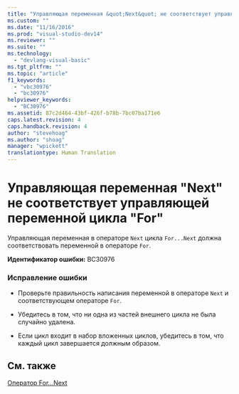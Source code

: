 ```yaml
---
title: "Управляющая переменная &quot;Next&quot; не соответствует управляющей переменной цикла &quot;For&quot; | Microsoft Docs"
ms.custom: ""
ms.date: "11/16/2016"
ms.prod: "visual-studio-dev14"
ms.reviewer: ""
ms.suite: ""
ms.technology: 
  - "devlang-visual-basic"
ms.tgt_pltfrm: ""
ms.topic: "article"
f1_keywords: 
  - "vbc30976"
  - "bc30976"
helpviewer_keywords: 
  - "BC30976"
ms.assetid: 87c2d464-43bf-426f-b78b-7bc07ba171e6
caps.latest.revision: 4
caps.handback.revision: 4
author: "stevehoag"
ms.author: "shoag"
manager: "wpickett"
translationtype: Human Translation
---
```

# Управляющая переменная &quot;Next&quot; не соответствует управляющей переменной цикла &quot;For&quot;
Управляющая переменная в операторе `Next` цикла `For...Next` должна соответствовать переменной в операторе `For`.  
  
 **Идентификатор ошибки:** BC30976  
  
### Исправление ошибки  
  
-   Проверьте правильность написания переменной в операторе `Next` и соответствующем операторе `For`.  
  
-   Убедитесь в том, что ни одна из частей внешнего цикла не была случайно удалена.  
  
-   Если цикл входит в набор вложенных циклов, убедитесь в том, что каждый цикл завершается должным образом.  
  
## См. также  
 [Оператор For...Next](../../visual-basic/language-reference/statements/for-next-statement.md)
